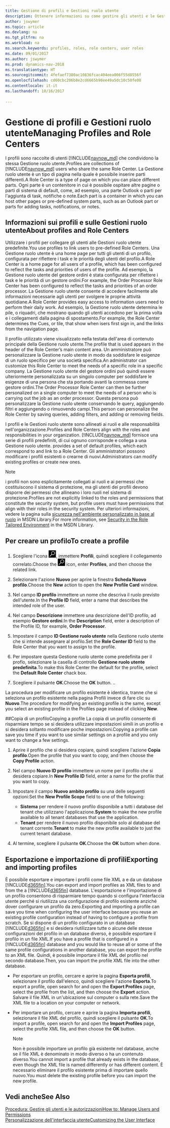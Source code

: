 ```yaml
---
title: Gestione di profili e Gestioni ruolo utente
description: Ottenere informazioni su come gestire gli utenti e le Gestioni ruolo utente in Dynamics NAV.
author: jswymer
ms.topic: article
ms.devlang: na
ms.tgt_pltfrm: na
ms.workload: na
ms.search.keywords: profiles, roles, role centers, user roles
ms.date: 09/01/2017
ms.author: jswymer
ms.prod: dynamics-nav-2018
ms.translationtype: HT
ms.sourcegitcommit: 4fefaef7380ac10836fcac404eea006f55d8556f
ms.openlocfilehash: cd60cbc206b8e2cd6665b98ee49a5dc10c50fe08
ms.contentlocale: it-it
ms.lasthandoff: 10/16/2017

---
```

# <a name="managing-profiles-and-role-centers"></a><span data-ttu-id="eafc7-103">Gestione di profili e Gestioni ruolo utente</span><span class="sxs-lookup"><span data-stu-id="eafc7-103">Managing Profiles and Role Centers</span></span>
<span data-ttu-id="eafc7-104">I profili sono raccolte di utenti [!INCLUDE[navnow_md](includes/navnow_md.md)] che condividono la stessa Gestione ruolo utente.</span><span class="sxs-lookup"><span data-stu-id="eafc7-104">Profiles are collections of [!INCLUDE[navnow_md](includes/navnow_md.md)] users who share the same Role Center.</span></span> <span data-ttu-id="eafc7-105">La Gestione ruolo utente è un tipo di pagina nella quale è possibile inserire parti differenti.</span><span class="sxs-lookup"><span data-stu-id="eafc7-105">A Role Center is a type of page on which you can place different parts.</span></span> <span data-ttu-id="eafc7-106">Ogni parte è un contenitore in cui è possibile ospitare altre pagine o parti di sistema di default, come, ad esempio, una parte Outlook o parti per l'aggiunta di task, notifiche o note.</span><span class="sxs-lookup"><span data-stu-id="eafc7-106">Each part is a container in which you can host other pages or pre-defined system parts, such as an Outlook part or parts for adding tasks, notifications, or notes.</span></span>  

## <a name="about-profiles-and-role-centers"></a><span data-ttu-id="eafc7-107">Informazioni sui profili e sulle Gestioni ruolo utente</span><span class="sxs-lookup"><span data-stu-id="eafc7-107">About profiles and Role Centers</span></span>
<span data-ttu-id="eafc7-108">Utilizzare i profili per collegare gli utenti alle Gestioni ruolo utente predefinite.</span><span class="sxs-lookup"><span data-stu-id="eafc7-108">You use profiles to link users to pre-defined Role Centers.</span></span> <span data-ttu-id="eafc7-109">Una Gestione ruolo utente è una home page per tutti gli utenti di un profilo, configurata per riflettere i task e le priorità degli utenti del profilo.</span><span class="sxs-lookup"><span data-stu-id="eafc7-109">A Role Center is a home page for all users of a profile, which has been configured to reflect the tasks and priorities of users of the profile.</span></span> <span data-ttu-id="eafc7-110">Ad esempio, la Gestione ruolo utente del gestore ordini è stata configurata per riflettere i task e le priorità di un gestore ordini.</span><span class="sxs-lookup"><span data-stu-id="eafc7-110">For example, the Order Processor Role Center has been configured to reflect the tasks and priorities of an order processor.</span></span> <span data-ttu-id="eafc7-111">La Gestione ruolo utente consente di accedere facilmente alle informazioni necessarie agli utenti per svolgere le proprie attività quotidiane.</span><span class="sxs-lookup"><span data-stu-id="eafc7-111">A Role Center provides easy access to information users need to perform their daily work.</span></span> <span data-ttu-id="eafc7-112">Ad esempio, la Gestione ruolo utente determina le pile, o riquadri, che mostrano quando gli utenti accedono per la prima volta e i collegamenti dalla pagina di spostamento.</span><span class="sxs-lookup"><span data-stu-id="eafc7-112">For example, the Role Center determines the Cues, or tile, that show when isers first sign in, and the links from the navigation page.</span></span>

<span data-ttu-id="eafc7-113">Il profilo utilizzato viene visualizzato nella testata dell'area di contenuto principale della Gestione ruolo utente.</span><span class="sxs-lookup"><span data-stu-id="eafc7-113">The profile that is used appears in the header of the Role Center’s main content area.</span></span> <span data-ttu-id="eafc7-114">Un amministratore può personalizzare la Gestione ruolo utente in modo da soddisfare le esigenze di un ruolo specifico per una società specifica.</span><span class="sxs-lookup"><span data-stu-id="eafc7-114">An administrator can customize this Role Center to meet the needs of a specific role in a specific company.</span></span> <span data-ttu-id="eafc7-115">La Gestione ruolo utente del gestore ordini può quindi essere ulteriormente personalizzata su un singolo computer per soddisfare le esigenze di una persona che sta portando avanti la commessa come gestore ordini.</span><span class="sxs-lookup"><span data-stu-id="eafc7-115">The Order Processor Role Center can then be further personalized on a single computer to meet the needs of a person who is carrying out the job as an order processor.</span></span> <span data-ttu-id="eafc7-116">Questa persona può personalizzare la Gestione ruolo utente conservando le query, aggiungendo filtri e aggiungendo o rimuovendo campi.</span><span class="sxs-lookup"><span data-stu-id="eafc7-116">This person can personalize the Role Center by saving queries, adding filters, and adding or removing fields.</span></span>

<span data-ttu-id="eafc7-117">I profili e le Gestioni ruolo utente sono allineati ai ruoli e alle responsabilità nell'organizzazione.</span><span class="sxs-lookup"><span data-stu-id="eafc7-117">Profiles and Role Centers align with the roles and responsibilities in your organization.</span></span> [!INCLUDE[navnow_md](includes/navnow_md.md)]<span data-ttu-id="eafc7-118"> fornisce una serie di profili predefiniti, di cui ognuno corrisponde e collega a una Gestione ruolo utente.</span><span class="sxs-lookup"><span data-stu-id="eafc7-118"> provides a set of default profiles, which each correspond to and link to a Role Center.</span></span> <span data-ttu-id="eafc7-119">Gli amministratori possono modificare i profili esistenti o crearne di nuovi.</span><span class="sxs-lookup"><span data-stu-id="eafc7-119">Administrators can modify existing profiles or create new ones.</span></span>  
  
> [!NOTE]  
>  <span data-ttu-id="eafc7-120">i profili non sono esplicitamente collegati ai ruoli e ai permessi che costituiscono il sistema di protezione, ma gli utenti dei profili devono disporre dei permessi che allineano i loro ruoli nel sistema di protezione.</span><span class="sxs-lookup"><span data-stu-id="eafc7-120">Profiles are not explicitly linked to the roles and permissions that constitute the security system, but profile users must have permissions that align with their roles in the security system.</span></span> <span data-ttu-id="eafc7-121">Per ulteriori informazioni, vedere la pagina sulla [sicurezza nell'ambiente personalizzato in base al ruolo](http://go.microsoft.com/fwlink?LinkId=147633) in MSDN Library.</span><span class="sxs-lookup"><span data-stu-id="eafc7-121">For more information, see [Security in the Role Tailored Environment](http://go.microsoft.com/fwlink?LinkId=147633) in the MSDN Library.</span></span> 

## <a name="to-create-a-profile"></a><span data-ttu-id="eafc7-122">Per creare un profilo</span><span class="sxs-lookup"><span data-stu-id="eafc7-122">To create a profile</span></span>
1.  <span data-ttu-id="eafc7-123">Scegliere l'icona ![Cerca pagina o report](media/ui-search/search_small.png "icona Cerca pagina o report"), immettere **Profili**, quindi scegliere il collegamento correlato.</span><span class="sxs-lookup"><span data-stu-id="eafc7-123">Choose the ![Search for Page or Report](media/ui-search/search_small.png "Search for Page or Report icon") icon, enter **Profiles**, and then choose the related link.</span></span>  
  
2.  <span data-ttu-id="eafc7-124">Selezionare l'azione **Nuovo** per aprire la finestra **Scheda Nuovo profilo**.</span><span class="sxs-lookup"><span data-stu-id="eafc7-124">Choose the **New** action to open the **New Profile Card** window.</span></span>  
  
3.  <span data-ttu-id="eafc7-125">Nel campo **ID profilo** immettere un nome che descriva il ruolo previsto dell'utente.</span><span class="sxs-lookup"><span data-stu-id="eafc7-125">In the **Profile ID** field, enter a name that describes the intended role of the user.</span></span>  
  
4.  <span data-ttu-id="eafc7-126">Nel campo **Descrizione** immettere una descrizione dell'ID profilo, ad esempio **Gestore ordini**.</span><span class="sxs-lookup"><span data-stu-id="eafc7-126">In the **Description** field, enter a description of the Profile ID, for example, **Order Processor**.</span></span>  
  
5.  <span data-ttu-id="eafc7-127">Impostare il campo **ID Gestione ruolo utente** nella Gestione ruolo utente che si intende assegnare al profilo.</span><span class="sxs-lookup"><span data-stu-id="eafc7-127">Set the **Role Center ID** field to the Role Center that you want to assign to the profile.</span></span>  
  
6.  <span data-ttu-id="eafc7-128">Per impostare questa Gestione ruolo utente come predefinita per il proflo, selezionare la casella di controllo **Gestione ruolo utente predefinita**.</span><span class="sxs-lookup"><span data-stu-id="eafc7-128">To make this Role Center the default for the profile, select the **Default Role Center** chack box.</span></span>  
  
7.  <span data-ttu-id="eafc7-129">Scegliere il pulsante **OK**.</span><span class="sxs-lookup"><span data-stu-id="eafc7-129">Choose the **OK** button.</span></span> <span data-ttu-id="eafc7-130">.</span><span class="sxs-lookup"><span data-stu-id="eafc7-130">.</span></span>  
  
<span data-ttu-id="eafc7-131">La procedura per modificare un profilo esistente è identica, tranne che si seleziona un profilo esistente nella pagina Profili invece di fare clic su **Nuovo**.</span><span class="sxs-lookup"><span data-stu-id="eafc7-131">The procedure for modifying an existing profile is the same, except you select an existing profile in the Profiles page instead of clicking **New**.</span></span>  


##<a name="copying-a-profile"></a><span data-ttu-id="eafc7-132">Copia di un profilo</span><span class="sxs-lookup"><span data-stu-id="eafc7-132">Copying a profile</span></span> 
<span data-ttu-id="eafc7-133">La copia di un profilo consente di risparmiare tempo se si desidera utilizzare impostazioni simili in un profilo e si desidera soltanto modificare poche impostazioni.</span><span class="sxs-lookup"><span data-stu-id="eafc7-133">Copying a profile can save you time if you want to use similar settings on a profile and you only want to change a few settings.</span></span>

1.  <span data-ttu-id="eafc7-134">Aprire il profilo che si desidera copiare, quindi scegliere l'azione **Copia profilo**.</span><span class="sxs-lookup"><span data-stu-id="eafc7-134">Open the profile that you want to copy, and then choose the **Copy Profile** action.</span></span>

2.  <span data-ttu-id="eafc7-135">Nel campo **Nuovo ID profilo** immettere un nome per il profilo che si desidera copiare.</span><span class="sxs-lookup"><span data-stu-id="eafc7-135">In **New Profile ID** field, enter a name for the profile that you want to copy.</span></span> 

3.  <span data-ttu-id="eafc7-136">Impostare il campo **Nuovo ambito profilo** su una delle seguenti opzioni:</span><span class="sxs-lookup"><span data-stu-id="eafc7-136">Set the **New Profile Scope** field to one of the following:</span></span>

    - <span data-ttu-id="eafc7-137">**Sistema** per rendere il nuovo profilo disponibile a tutti i database del tenant che utilizzano l'applicazione.</span><span class="sxs-lookup"><span data-stu-id="eafc7-137">**System** to make the new profile available to all tenant databases that use the application.</span></span>
    - <span data-ttu-id="eafc7-138">**Tenant** per rendere il nuovo profilo disponibile solo al database del tenant corrente.</span><span class="sxs-lookup"><span data-stu-id="eafc7-138">**Tenant** to make the new profile available to just the current tenant database.</span></span> 
4. <span data-ttu-id="eafc7-139">Al termine, scegliere il pulsante **OK**.</span><span class="sxs-lookup"><span data-stu-id="eafc7-139">Choose the **OK** buttom when done.</span></span>

## <span data-ttu-id="eafc7-140"><a name="ExportImportProfile"></a>Esportazione e importazione di profili</span><span class="sxs-lookup"><span data-stu-id="eafc7-140"><a name="ExportImportProfile"></a>Exporting and importing profiles</span></span>

<span data-ttu-id="eafc7-141">È possibile esportare e importare i profili come file XML a e da un database [!INCLUDE[d365fin](includes/d365fin_md.md)].</span><span class="sxs-lookup"><span data-stu-id="eafc7-141">You can export and import profiles as XML files to and from the a [!INCLUDE[d365fin](includes/d365fin_md.md)] database.</span></span> <span data-ttu-id="eafc7-142">L'esportazione e l'importazione di un profilo consentono di risparmiare tempo quando si configura l'interfaccia utente perché si riutilizza una configurazione di profilo esistente anziché dover configurare un profilo da zero.</span><span class="sxs-lookup"><span data-stu-id="eafc7-142">Exporting and importing a profile can save you time when configuring the user interface because you reuse an existing profile configuration instead of having to configure a profile from scratch.</span></span> <span data-ttu-id="eafc7-143">Se si dispone di un profilo configurato in un database [!INCLUDE[d365fin](includes/d365fin_md.md)] e si desidera riutilizzare tutte o alcune delle stesse configurazioni del profilo in un database diverso, è possibile esportare il profilo in un file XML.</span><span class="sxs-lookup"><span data-stu-id="eafc7-143">If you have a profile that is configured in a [!INCLUDE[d365fin](includes/d365fin_md.md)] database and you would like to reuse all or some of the same profile configurations in another database, you can export the profile to an XML file.</span></span> <span data-ttu-id="eafc7-144">Quindi, è possibile importare il file XML del profilo nel secondo database.</span><span class="sxs-lookup"><span data-stu-id="eafc7-144">Then, you can import the profile XML file into the other database.</span></span>

-   <span data-ttu-id="eafc7-145">Per esportare un profilo, cercare e aprire la pagina **Esporta profili**, selezionare il profilo dall'elenco, quindi scegliere l'azione **Esporta**.</span><span class="sxs-lookup"><span data-stu-id="eafc7-145">To export a profile, open search for and open the **Export Profiles** page, select the profile from the list, and then choose the **Export** action.</span></span> <span data-ttu-id="eafc7-146">Salvare il file XML in un'ubicazione sul computer o sulla rete.</span><span class="sxs-lookup"><span data-stu-id="eafc7-146">Save the XML file to a location on your computer or network.</span></span> 
  
-   <span data-ttu-id="eafc7-147">Per importare un profilo, cercare e aprire la pagina **Importa profili**, selezionare il file XML del profilo, quindi scegliere il pulsante **OK**.</span><span class="sxs-lookup"><span data-stu-id="eafc7-147">To import a profile, open search for and open the **Import Profiles** page, select the profile XML file, and then choose the **OK** button.</span></span> 

    > [!NOTE]  
    >  <span data-ttu-id="eafc7-148">Non è possibile importare un profilo già esistente nel database, anche se il file XML è denominato in modo diverso o ha un contenuto diverso.</span><span class="sxs-lookup"><span data-stu-id="eafc7-148">You cannot import a profile that already exists in the database, even though the XML file is named differently or has different content.</span></span> <span data-ttu-id="eafc7-149">È necessario eliminare il profilo esistente prima di importare quello nuovo.</span><span class="sxs-lookup"><span data-stu-id="eafc7-149">You must delete the existing profile before you can import the new profile.</span></span> 



## <a name="see-also"></a><span data-ttu-id="eafc7-150">Vedi anche</span><span class="sxs-lookup"><span data-stu-id="eafc7-150">See Also</span></span>  
[<span data-ttu-id="eafc7-151">Procedura: Gestire gli utenti e le autorizzazioni</span><span class="sxs-lookup"><span data-stu-id="eafc7-151">How to: Manage Users and Permissions</span></span>](ui-how-users-permissions.md)  
[<span data-ttu-id="eafc7-152">Personalizzazione dell'interfaccia utente</span><span class="sxs-lookup"><span data-stu-id="eafc7-152">Customizing the User Interface</span></span>](ui-customizing-overview.md)   
<!--[Security Overview](../Security%20Overview.md)-->

